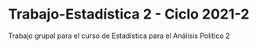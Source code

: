 # Trabajo-Estadística 2 - Ciclo 2021-2
Trabajo grupal para el curso de Estadística para el Análisis Político 2
